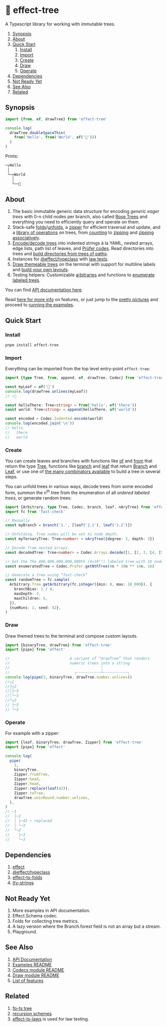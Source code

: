 # 🌳 effect-tree

A Typescript library for working with immutable trees.

1. [Synopsis](#synopsis)
2. [About](#about)
3. [Quick Start](#quick-start)
   1. [Install](#install)
   2. [Import](#import)
   3. [Create](#create)
   4. [Draw](#draw)
   5. [Operate](#operate)
4. [Dependencies](#dependencies)
5. [Not Ready Yet](#not-ready-yet)
6. [See Also](#see-also)
7. [Related](#related)

## Synopsis

```ts
import {from, of, drawTree} from 'effect-tree'

console.log(
  drawTree.doubleSpaceThin(
    from('Hello', from('World', of('🌳')))
  )
)
```

Prints:

```txt
─┬Hello
 │
 └─┬World
   │
   └──🌳
```

## About

1. The basic immutable generic data structure for encoding _generic eager trees_ with 0-n child nodes per branch, also called [Rose Trees](https://en.wikipedia.org/wiki/Rose_tree) and everything you need to efficiently query and operate on them.
1. Stack-safe [folds](https://github.com/middle-ages/effect-tree/blob/main/src/folds.ts)/[unfolds](https://github.com/middle-ages/effect-tree/blob/main/src/unfolds.ts), a [zipper](https://www.st.cs.uni-saarland.de/edu/seminare/2005/advanced-fp/docs/huet-zipper.pdf) for efficient traversal and update, and a [library of operations](https://github.com/middle-ages/effect-tree/blob/main/src/ops.ts) on trees, from [counting](https://github.com/middle-ages/effect-tree/blob/main/src/ops/counts.ts) to [zipping](https://github.com/middle-ages/effect-tree/blob/main/src/ops) and [zipping associatively](https://github.com/middle-ages/effect-tree/blob/main/src/ops/zipThese.ts).
1. [Encode/decode trees](https://middle-ages.github.io/effect-tree-docs/modules/Codec.html) into indented strings à la YAML, nested arrays, edge lists, path list of leaves, and [Prüfer codes](https://www.math.nagoya-u.ac.jp/~richard/teaching/s2024/SML_Tue_Tai_1.pdf). Read directories into trees and [build directories from trees of paths](https://github.com/middle-ages/effect-tree/blob/main/examples/directory-tree.ts).
1. Instances for [@effect/typeclass](https://github.com/Effect-TS/effect/blob/main/packages/typeclass/README.md) with [law tests](https://github.com/middle-ages/effect-tree/blob/main/src/instances/laws.test.ts).
1. [Draw themeable trees](https://github.com/middle-ages/effect-tree/blob/main/src/draw/tree.test.ts) on the terminal with support for multiline labels and [build your own layouts](https://github.com/middle-ages/effect-tree/blob/main/examples/layout.ts).
1. Testing helpers: Customizable [arbitraries](https://github.com/middle-ages/effect-tree/blob/main/src/arbitrary/Tree/options.ts) and functions to [enumerate labeled trees](https://github.com/middle-ages/effect-tree/blob/main/src/codec/prufer/enumerate.ts).

You can find [API documentation here](https://middle-ages.github.io/effect-tree-docs).

Read [here for more info](docs/features.md) on features, or just jump to the [pretty pictures](docs/features.md#drawing-trees) and proceed to [running the examples](examples/README.md).

## Quick Start

### Install

```sh
pnpm install effect-tree
```

### Import

Everything can be imported from the top level entry-point `effect-tree`:

```ts
import {type Tree, from, append, of, drawTree, Codec} from 'effect-tree'

const myLeaf = of('🍁')
console.log(drawTree.unlines(myLeaf))
// ─🍁

const helloThere: Tree<string> = from('hello', of('there'))
const world: Tree<string> = append(helloThere, of('world'))

const encoded = Codec.Indented.encode(world)
console.log(encoded.join('\n'))
// hello
//   there
//   world
```

### Create

You can create leaves and branches with functions like [of](https://middle-ages.github.io/effect-tree-docs/variables/index.of.html) and [from](https://middle-ages.github.io/effect-tree-docs/functions/index.from.html) that return the type [Tree](https://middle-ages.github.io/effect-tree-docs/types/effect-tree.Tree.html), functions like [branch](https://middle-ages.github.io/effect-tree-docs/functions/effect-tree.branch.html) and [leaf](https://middle-ages.github.io/effect-tree-docs/functions/effect-tree.leaf.html) that return [Branch](https://middle-ages.github.io/effect-tree-docs/types/effect-tree.Branch.html) and [Leaf](https://middle-ages.github.io/effect-tree-docs/types/effect-tree.Leaf.html), or use one of [the many combinators available](https://middle-ages.github.io/effect-tree-docs/modules/effect-tree.html) to build a tree in several steps.

You can unfold trees in various ways, decode trees from some encoded form, summon the n<sup>th</sup> tree from the enumeration of all _ordered labeled trees_, or generate random trees:

```ts
import {Arbitrary, type Tree, Codec, branch, leaf, nAryTree} from 'effect-tree'
import fc from 'fast-check'

// Manually
const myBranch = branch('1.', [leaf('2.1'), leaf('2.2')])

// Unfolding. Tree nodes will be set to node depth.
const myTernaryTree: Tree<number> = nAryTree({degree: 3, depth: 3})

// Decode from nested arrays.
const decodedTree: Tree<number> = Codec.Arrays.decode([1, [2, 3, [4, [5, 6]]]])

// Get the The 400,000,000,000,000th (4×10¹⁴) labeled tree with 16 nodes:
const enumeratedTree = Codec.Prufer.getNthTree(4n * 10n ** 14n, 16)

// Generate a tree using “fast-check”
const randomTree = fc.sample(
  Arbitrary.Tree.getArbitrary(fc.integer({min: 0, max: 10_000}), {
    branchBias: 1 / 4,
    maxDepth: 3,
    maxChildren: 5,
  }),
  {numRuns: 1, seed: 42},
)
```

### Draw

Draw themed trees to the terminal and compose custom layouts.

```ts
import {binaryTree, drawTree} from 'effect-tree'
import {pipe} from 'effect'

//                           A variant of “drawTree” that renders
//                           numeric trees into a string
//                                         ┊
//                             ╭┄┄┄┄┄┄┄┄┄┄┄┴┄┄┄┄┄┄┄┄┄┄┄╮
console.log(pipe(3, binaryTree, drawTree.number.unlines))
//┬1
//├┬2
//│├─3
//│└─3
//└┬2
// ├─3
// └─3
```

### Operate

For example with a zipper:

```ts
import {leaf, binaryTree, drawTree, Zipper} from 'effect-tree'
import {pipe} from 'effect'

console.log(
  pipe(
    3,
    binaryTree,
    Zipper.fromTree,
    Zipper.head,
    Zipper.head,
    Zipper.replace(leaf(42)),
    Zipper.toTree,
    drawTree.unixRound.number.unlines,
  ),
)
// ─1
//  ├─2
//  │ ├─42 ← replaced
//  │ ╰─3
//  ╰─2
//    ├─3
//    ╰─3
```

## Dependencies

1. [effect](https://www.npmjs.com/package/effect)
1. [@effect/typeclass](https://www.npmjs.com/package/@effect/typeclass)
1. [effect-ts-folds](https://github.com/middle-ages/effect-ts-folds)
1. [tty-strings](https://www.npmjs.com/package/tty-strings)

## Not Ready Yet

1. More examples in API documentation.
1. Effect.Schema codec.
1. Folds for collecting tree metrics.
1. A lazy version where the Branch.forest field is not an array but a stream.
1. Playground.

## See Also

1. [API Documentation](https://middle-ages.github.io/effect-tree-docs)
1. [Examples README](examples/README.md)
1. [Codecs module README](src/codec/README.md)
1. [Draw module README](src/draw/README.md)
1. [List of features](docs/features.md)

## Related

1. [fp-ts tree](https://gcanti.github.io/fp-ts/modules/Tree.ts.html)
1. [recursion schemes](https://hackage.haskell.org/package/recursion-schemes)
1. [effect-ts-laws](https://middle-ages.github.io/effect-ts-laws-docs/catalog-of-laws.html)
   is used for law testing.
